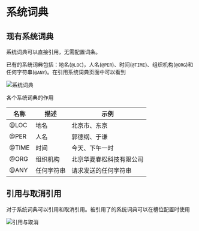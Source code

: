 # 系统词典

## 现有系统词典

系统词典可以直接引用，无需配置词条。

已有的系统词典包括：地名(`@LOC`)，人名(`@PER`)、时间(`@TIME`)、组织机构(`@ORG`)和任何字符串(`@ANY`)。在引用系统词典页面中可以看到

![系统词典](../../../../images/intent/dict13.png)

各个系统词典的作用

| 名称  | 描述     | 示例                     |
| ----- | -------- | ------------------------ |
| @LOC  | 地名     | 北京市、东京             |
| @PER  | 人名     | 郭德纲、于谦             |
| @TIME | 时间     | 今天、下午一时           |
| @ORG  | 组织机构 | 北京华夏春松科技有限公司 |
| @ANY  | 任何字符串 | 请求发送的任何字符串 |
<!-- markup:table-caption 系统词典说明 -->

## 引用与取消引用

对于系统词典可以引用和取消引用。被引用了的系统词典可以在槽位配置时使用

![引用与取消](../../../../images/intent/dict14.png)
